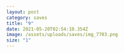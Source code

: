 ```yaml
---
layout: post
category: saves
title: "9"
date: 2021-05-20T02:54:10.354Z
image: /assets/uploads/saves/img_7703.png
size: "1"
---
```

